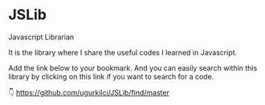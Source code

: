 # JSLib
Javascript Librarian

It is the library where I share the useful codes I learned in Javascript.

Add the link below to your bookmark. And you can easily search within this library by clicking on this link if you want to search for a code.

👇
https://github.com/ugurkilci/JSLib/find/master
